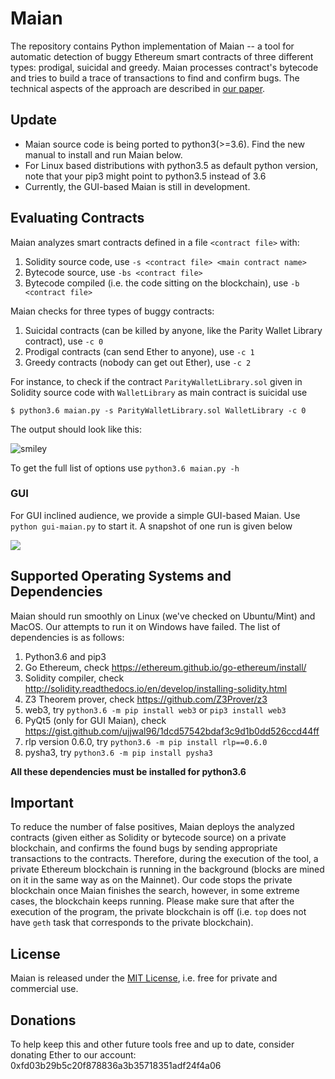 # Maian 

The repository contains Python implementation of Maian -- a tool for automatic detection of buggy Ethereum smart contracts of three different types: prodigal, suicidal and greedy. Maian processes contract's bytecode and tries to build a trace of transactions to find and confirm bugs. The technical aspects of the approach are described in [our paper](https://arxiv.org/abs/1802.06038). 

## Update
* Maian source code is being ported to python3(>=3.6). Find the new manual to install and run Maian below.
* For Linux based distributions with python3.5 as default python version, note that your pip3 might point to python3.5 instead of 3.6
* Currently, the GUI-based Maian is still in development.

## Evaluating Contracts
Maian analyzes smart contracts defined in a file `<contract file>` with:  

1. Solidity source code, use `-s <contract file> <main contract name>`
2. Bytecode source, use `-bs <contract file>`
3. Bytecode compiled (i.e. the code sitting on the blockchain), use `-b <contract file>`

Maian checks for three types of buggy contracts:

1. Suicidal contracts (can be killed by anyone, like the Parity Wallet Library contract), use `-c 0`
2. Prodigal contracts (can send Ether to anyone), use `-c 1`
3. Greedy contracts (nobody can get out Ether), use `-c 2`

For instance, to check if the contract `ParityWalletLibrary.sol` given in Solidity source code with `WalletLibrary` as main contract is suicidal use

	$ python3.6 maian.py -s ParityWalletLibrary.sol WalletLibrary -c 0

The output should look like this:

![smiley](maian.png)

To get the full list of options use `python3.6 maian.py -h`



### GUI

For GUI inclined audience, we provide  a simple GUI-based Maian. Use `python gui-maian.py` to start it. 
A snapshot of one run is given below

![](./gui-maian.png)

## Supported Operating Systems and Dependencies

Maian should run smoothly on Linux (we've checked on Ubuntu/Mint) and MacOS. Our attempts to run it on Windows have failed. 
The list of dependencies is as follows:

1. Python3.6 and pip3
2. Go Ethereum, check https://ethereum.github.io/go-ethereum/install/
3. Solidity compiler, check http://solidity.readthedocs.io/en/develop/installing-solidity.html
4. Z3 Theorem prover, check https://github.com/Z3Prover/z3
5. web3, try `python3.6 -m pip install web3` or `pip3 install web3`
6. PyQt5 (only for GUI Maian), check  https://gist.github.com/ujjwal96/1dcd57542bdaf3c9d1b0dd526ccd44ff
7. rlp version 0.6.0, try `python3.6 -m pip install rlp==0.6.0`
8. pysha3, try `python3.6 -m pip install pysha3`

**All these dependencies must be installed for python3.6**

## Important

To reduce the number of false positives, Maian deploys the analyzed contracts (given either as Solidity or bytecode source) on 
a private blockchain, and confirms the found bugs by sending appropriate transactions to the contracts. 
Therefore, during the execution of the tool, a private Ethereum blockchain is running in the background (blocks are mined on it in the same way as on the Mainnet). Our code stops the private blockchain once Maian finishes the search, however, in some  extreme cases, the blockchain keeps running. Please make sure that after the execution of the program, the private blockchain is off (i.e. `top` does not have `geth` task that corresponds to the private blockchain). 

## License

Maian is released under the [MIT License](https://opensource.org/licenses/MIT), i.e. free for private and commercial use.

## Donations

To help keep this and other future tools free and up to date, consider donating Ether to our account: 0xfd03b29b5c20f878836a3b35718351adf24f4a06
 